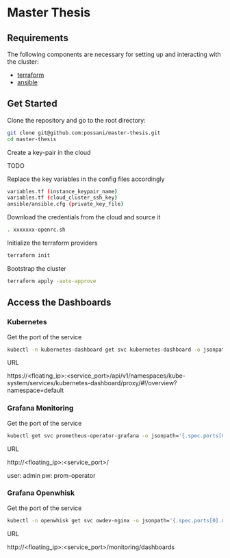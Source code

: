# Master Thesis

## Requirements

The following components are necessary for setting up and interacting with the cluster:
 * [terraform](https://learn.hashicorp.com/terraform/getting-started/install.html)
 * [ansible](https://docs.ansible.com/ansible/latest/installation_guide/intro_installation.html)
 
## Get Started

Clone the repository and go to the root directory:

```bash
git clone git@github.com:possani/master-thesis.git
cd master-thesis
```

Create a key-pair in the cloud

TODO

Replace the key variables in the config files accordingly

```bash
variables.tf (instance_keypair_name)
variables.tf (cloud_cluster_ssh_key)
ansible/ansible.cfg (private_key_file)
```

Download the credentials from the cloud and source it

```bash
. xxxxxxx-openrc.sh
```

Initialize the terraform providers

```bash
terraform init
```

Bootstrap the cluster

```bash
terraform apply -auto-approve
```

## Access the Dashboards

### Kubernetes

Get the port of the service

```bash
kubectl -n kubernetes-dashboard get svc kubernetes-dashboard -o jsonpath='{.spec.ports[0].nodePort}'
```

URL

https://<floating_ip>:<service_port>/api/v1/namespaces/kube-system/services/kubernetes-dashboard/proxy/#!/overview?namespace=default

### Grafana Monitoring

Get the port of the service

```bash
kubectl get svc prometheus-operator-grafana -o jsonpath='{.spec.ports[0].nodePort}'
```

URL

http://<floating_ip>:<service_port>/

user: admin
pw: prom-operator

### Grafana Openwhisk

Get the port of the service

```bash
kubectl -n openwhisk get svc owdev-nginx -o jsonpath='{.spec.ports[0].nodePort}'
```

URL

http://<floating_ip>:<service_port>/monitoring/dashboards